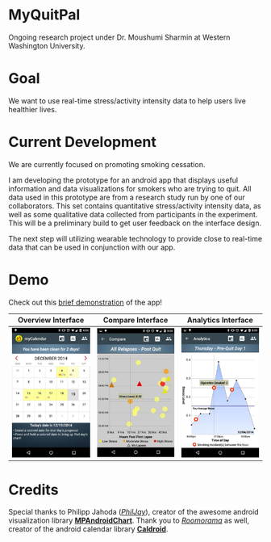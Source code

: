# MyQuitPal
Ongoing research project under Dr. Moushumi Sharmin at Western Washington University.

# Goal
We want to use real-time stress/activity intensity data to help users live healthier lives.

# Current Development
We are currently focused on promoting smoking cessation.

I am developing the prototype for an android app that displays useful information and data visualizations for smokers who are trying to quit. All data used in this prototype are from a research study run by one of our collaborators. This set contains quantitative stress/activity intensity data, as well as some qualitative data collected from participants in the experiment. This will be a preliminary build to get user feedback on the interface design.

The next step will utilizing wearable technology to provide close to real-time data that can be used in conjunction with our app.

# Demo
Check out this <a href="https://www.youtube.com/watch?v=siVb0rgJQ-g">brief demonstration</a> of the app!

|Overview Interface   |Compare Interface   |Analytics Interface   |
|:---:|:---:|:---:|
|[![ScreenShot](https://github.com/webert3/MyQuitPal/blob/master/screenshots/rsz_overview_mycalendar.png)](https://www.youtube.com/watch?v=siVb0rgJQ-g)    |[![ScreenShot](https://github.com/webert3/MyQuitPal/blob/master/screenshots/rsz_compare-all_relapses.jpg)](https://www.youtube.com/watch?v=siVb0rgJQ-g)    |[![ScreenShot](https://github.com/webert3/MyQuitPal/blob/master/screenshots/rsz_analytics-single_day.png)](https://www.youtube.com/watch?v=siVb0rgJQ-g)   |

# Credits
Special thanks to Philipp Jahoda (<a href="https://github.com/PhilJay"><em>PhilJay</em></a>), creator of the awesome android visualization library <a href="https://github.com/PhilJay/MPAndroidChart"><b>MPAndroidChart</b></a>. Thank you to <a href="https://github.com/roomorama"><em>Roomorama</em></a> as well, creator of the android calendar library <a href="https://github.com/roomorama/Caldroid"><b>Caldroid</b></a>.
